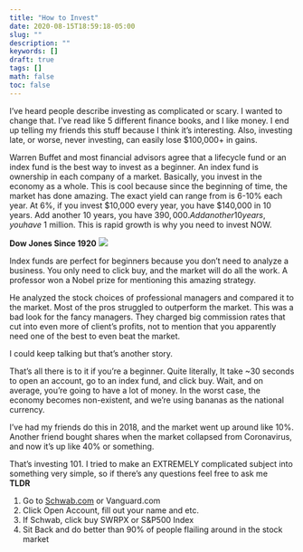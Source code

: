 ```yaml
---
title: "How to Invest"
date: 2020-08-15T18:59:18-05:00
slug: ""
description: ""
keywords: []
draft: true
tags: []
math: false
toc: false
---
```

I’ve heard people describe investing as complicated or scary. I wanted to change that. I’ve read like 5 different finance books, and I like money. I end up telling my friends this stuff because I think it’s interesting. Also, investing late, or worse, never investing, can easily lose $100,000+ in gains. 

Warren Buffet and most financial advisors agree that a lifecycle fund or an index fund is the best way to invest as a beginner. An index fund is ownership in each company of a market. Basically, you invest in the economy as a whole. This is cool because since the beginning of time, the market has done amazing. The exact yield can range from is 6-10% each year. At 6%, if you invest $10,000 every year, you have $140,000 in 10 years. Add another 10 years, you have $390,000. Add another 10 years, you have ~$1 million. This is rapid growth is why you need to invest NOW.

**Dow Jones Since 1920**
![](https://www.macrotrends.net/assets/images/large/dow-jones-100-year-historical-chart.png)

Index funds are perfect for beginners because you don’t need to analyze a business. You only need to click buy, and the market will do all the work. A professor won a Nobel prize for mentioning this amazing strategy.

He analyzed the stock choices of professional managers and compared it to the market. Most of the pros struggled to outperform the market. This was a bad look for the fancy managers. They charged big commission rates that cut into even more of client’s profits, not to mention that you apparently need one of the best to even beat the market.

I could keep talking but that’s another story. 

That’s all there is to it if you’re a beginner. Quite literally, It take ~30 seconds to open an account, go to an index fund, and click buy. Wait, and on average, you’re going to have a lot of money. In the worst case, the economy becomes non-existent, and we’re using bananas as the national currency.

I’ve had my friends do this in 2018, and the market went up around like 10%. Another friend bought shares when the market collapsed from Coronavirus, and now it’s up like 40% or something. 

That’s investing 101. I tried to make an EXTREMELY complicated subject into something very simple, so if there’s any questions feel free to ask me   
**TLDR**
1.	Go to [Schwab.com](https://www.schwab.com/public/schwab/investing/accounts_products/accounts/open_an_account.html) or Vanguard.com
2.	Click Open Account, fill out your name and etc.
3.	If Schwab, click buy SWRPX or S&P500 Index
4.	Sit Back and do better than 90% of people flailing around in the stock market
